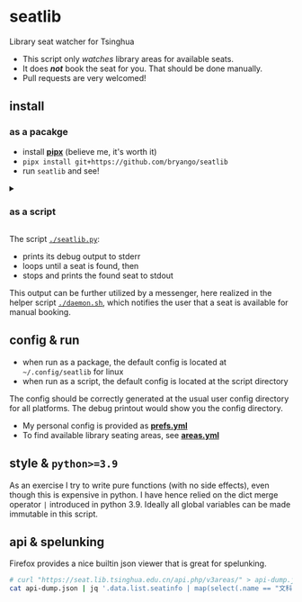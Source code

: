 # seatlib
Library seat watcher for Tsinghua

- This script only _watches_ library areas for available seats.
- It does _**not**_ book the seat for you. That should be done manually.
- Pull requests are very welcomed!

## install

### as a pacakge

- install [**pipx**](https://pypa.github.io/pipx/) (believe me, it's worth it)
- `pipx install git+https://github.com/bryango/seatlib`
- run `seatlib` and see!

<details><summary><h3>as a script</h3></summary>

The only dependencies are:
- `python>=3.9` for the dict merge operator `|`
- `PyYAML` for configurations
- `confuse` (optional) for package config management

If you are already in a environment with all the dependences, simply execute [`./seatlib.py`](./seatlib.py).
However, for cleanliness, it is recommended to:
- install [**pipx**](https://pypa.github.io/pipx/) (believe me, it's worth it)
- install [**poetry** with pipx](https://python-poetry.org/docs/#installing-with-pipx) (believe me, it's worth it)
- sync the dependencies with poetry, in a local venv, then run the script:
```bash
poetry update -vv # --with test,dev  ## for development
poetry run ./seatlib.py
```

</details>

The script [`./seatlib.py`](./seatlib.py):
- prints its debug output to stderr
- loops until a seat is found, then
- stops and prints the found seat to stdout

This output can be further utilized by a messenger, here realized in the helper script [`./daemon.sh`](./daemon.sh), which notifies the user that a seat is available for manual booking.

## config & run

- when run as a package, the default config is located at `~/.config/seatlib` for linux
- when run as a script, the default config is located at the script directory

The config should be correctly generated at the usual user config directory for all platforms.
The debug printout would show you the config directory. 

- My personal config is provided as [**prefs.yml**](./config/prefs.yml)
- To find available library seating areas, see [**areas.yml**](./config/areas.yml)

## style & `python>=3.9`

As an exercise I try to write pure functions (with no side effects), even though this is expensive in python.
I have hence relied on the dict merge operator `|` introduced in python 3.9.
Ideally all global variables can be made immutable in this script.

## api & spelunking

Firefox provides a nice builtin json viewer that is great for spelunking.

```bash
# curl "https://seat.lib.tsinghua.edu.cn/api.php/v3areas/" > api-dump.json ### this is realized in `seatlib.py`
cat api-dump.json | jq '.data.list.seatinfo | map(select(.name == "文科图书馆")) | .[0].id'
```
